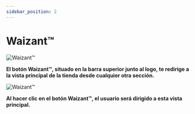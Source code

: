 ```yaml
---
sidebar_position: 2
---
```


# Waizant™

![Waizant™](/img/store-usuario/2.png )

**El botón Waizant™, situado en la barra superior junto al logo, te redirige a la vista principal de la tienda desde cualquier otra sección.**

![Waizant™](/img/store-usuario/1.png )

**Al hacer clic en el botón Waizant™, el usuario será dirigido a esta vista principal.**
